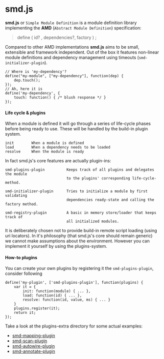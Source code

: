# smd.js

**smd.js** or `Simple Module Definition` is a module definition library implementing the
**AMD** (`Abstract Module Definition`) specification:

> define (  id? , dependencies?, factory ) ;

Compared to other AMD implementations **smd.js** aims to be small, extensible and
framework independent. Out of the box it features non-linear module definitions
and dependency management using timeouts (`smd-initializer-plugin`).

```
// Where is 'my-dependency'?
define("my-module", ["my-dependency"], function(dep) {
    dep.touch();
});
// Ah, here it is
define('my-dependency', { 
    touch: function() { /* blush response */ } 
});
```

#### Life cycle & plugins

When a module is defined it will go through a series of life-cycle phases before
being ready to use. These will be handled by the build-in plugin system. 

```
init        When a module is defined        
load        When a dependency needs to be loaded
resolve     When the module is ready
```


In fact smd.js's core features are actually plugin-ins:

```
smd-plugins-plugin          Keeps track of all plugins and delegates the module
                            to the plugins' corresponding life-cycle-method.

smd-initializer-plugin      Tries to initialize a module by first validating
                            dependencies ready-state and calling the factory method.

smd-registry-plugin         A basic in memory store/loader that keeps track of
                            all initialized modules.
```

It is deliberately chosen not to provide build-in remote script loading (using uri
locators). In it's philosophy (that smd.js's core should remain generic) we cannot 
make assumptions about the environment. However you can implement it yourself by 
using the plugins-system.

#### How-to plugins

You can create your own plugins by registering it the `smd-plugins-plugin`, consider following 

```
define('my-plugin', ['smd-plugins-plugin'], function(plugins) {
    var it = {
        init: function(module) { ... },
        load: function(id) { ... },
        resolve: function(id, value, ms) { ... }
    }
    plugins.register(it);
    return it;
});

```

Take a look at the plugins-extra directory for some actual examples:

* [smd-mapping-plugin](./plugins-extra/mapping)
* [smd-scan-plugin](./plugins-extra/scan)
* [smd-autowire-plugin](./plugins-extra/autowire)
* [smd-annotate-plugin](./plugins-extra/annotate)
